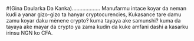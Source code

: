 #(Gina Daularka Da Kanka)...................
  Manufarmu intace koyar da neman kudi a yanar gizo-gizo ta hanyar cryptocurencies, Kukasance tare damu zamu koyar daku mènene crypto? kuma tayaya ake samunshi? kuma da tayaya ake mayar da crypto ya zama kudin da kuke amfani dashi a kasarku irinsu NGN ko CFA.
